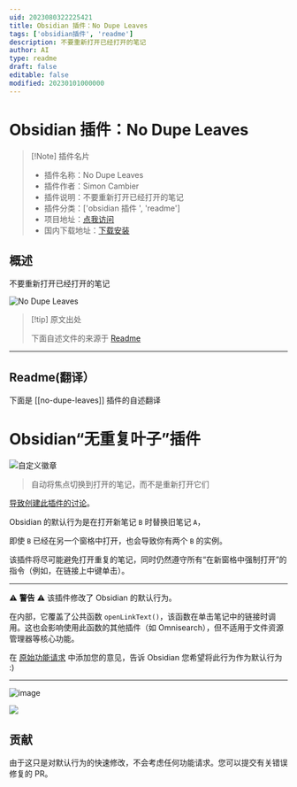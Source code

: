 ```yaml
---
uid: 2023080322225421
title: Obsidian 插件：No Dupe Leaves
tags: ['obsidian插件', 'readme']
description: 不要重新打开已经打开的笔记
author: AI
type: readme
draft: false
editable: false
modified: 20230101000000
---
```


# Obsidian 插件：No Dupe Leaves

> [!Note] 插件名片
> - 插件名称：No Dupe Leaves
> - 插件作者：Simon Cambier
> - 插件说明：不要重新打开已经打开的笔记
> - 插件分类：['obsidian 插件 ', 'readme']
> - 项目地址：[点我访问](https://github.com/scambier/obsidian-no-dupe-leaves)
> - 国内下载地址：[下载安装](https://pkmer.cn/products/plugin/pluginMarket/?no-dupe-leaves)

## 概述

不要重新打开已经打开的笔记

![No Dupe Leaves](https://cdn.pkmer.cn/covers/no-dupe-leaves.png!pkmer)

> [!tip] 原文出处
>
>下面自述文件的来源于 [Readme](https://ghproxy.net/https://raw.githubusercontent.com/scambier/obsidian-no-dupe-leaves/master/README.md)

---

## Readme(翻译）

下面是 [[no-dupe-leaves]] 插件的自述翻译

# Obsidian“无重复叶子”插件

![自定义徽章](https://img.shields.io/endpoint?url=https%3A%2F%2Fscambier.xyz%2Fobsidian-endpoints%2Fno-dupe-leaves.json)

> 自动将焦点切换到打开的笔记，而不是重新打开它们

[导致创建此插件的讨论](https://forum.obsidian.md/t/ide-style-navigation-tab-reuse-on-link-opening-tab-management/46671/2)。

Obsidian 的默认行为是在打开新笔记 `B` 时替换旧笔记 `A`，

即使 `B` 已经在另一个窗格中打开，也会导致你有两个 `B` 的实例。

该插件将尽可能避免打开重复的笔记，同时仍然遵守所有“在新窗格中强制打开”的指令（例如，在链接上中键单击）。

---

⚠️ **警告** ⚠️ 该插件修改了 Obsidian 的默认行为。

在内部，它覆盖了公共函数 `openLinkText()`，该函数在单击笔记中的链接时调用。这也会影响使用此函数的其他插件（如 Omnisearch），但不适用于文件资源管理器等核心功能。

在 [原始功能请求](https://forum.obsidian.md/t/ide-style-navigation-tab-reuse-on-link-opening-tab-management/46671) 中添加您的意见，告诉 Obsidian 您希望将此行为作为默认行为 :)

---

![image](https://user-images.githubusercontent.com/3216752/206014202-16e23b60-979f-4680-aae3-66054d2f82d7.png)

![](https://raw.githubusercontent.com/scambier/obsidian-no-dupe-leaves/master/images/nodupes.gif)

## 贡献

由于这只是对默认行为的快速修改，不会考虑任何功能请求。您可以提交有关错误修复的 PR。

